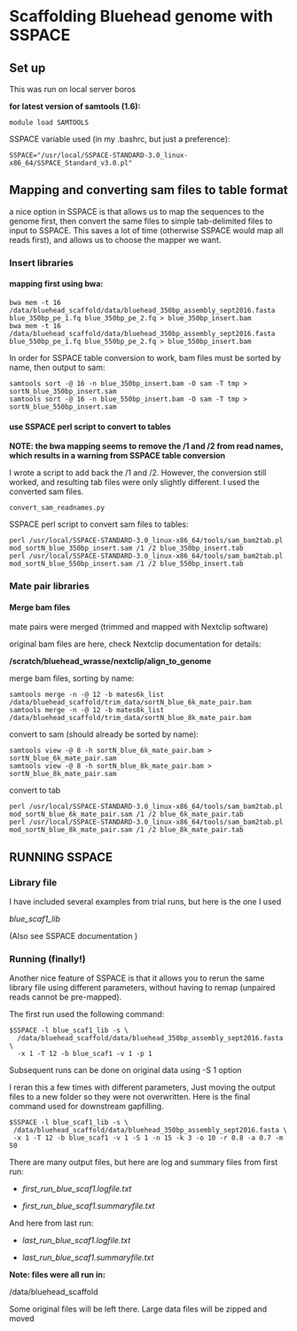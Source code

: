 # Scaffolding Bluehead genome with SSPACE

## Set up 

This was run on local server boros

**for latest version of samtools (1.6):**

`module load SAMTOOLS`

SSPACE variable used (in my .bashrc, but just a preference):

`SSPACE="/usr/local/SSPACE-STANDARD-3.0_linux-x86_64/SSPACE_Standard_v3.0.pl"`


## Mapping and converting sam files to table format

a nice option in SSPACE is that allows us to map the sequences to the genome first, then convert the same files to simple tab-delimited files to input to SSPACE. This saves a lot  of time (otherwise SSPACE would map all reads first), and allows us to choose the mapper we want.

### Insert libraries

#### mapping first using bwa:

```
bwa mem -t 16 /data/bluehead_scaffold/data/bluehead_350bp_assembly_sept2016.fasta blue_350bp_pe_1.fq blue_350bp_pe_2.fq > blue_350bp_insert.bam
bwa mem -t 16 /data/bluehead_scaffold/data/bluehead_350bp_assembly_sept2016.fasta blue_550bp_pe_1.fq blue_550bp_pe_2.fq > blue_550bp_insert.bam
```

In order for SSPACE table conversion to work, bam files must be sorted by name, then output to sam:
```
samtools sort -@ 16 -n blue_350bp_insert.bam -O sam -T tmp > sortN_blue_350bp_insert.sam
samtools sort -@ 16 -n blue_550bp_insert.bam -O sam -T tmp > sortN_blue_550bp_insert.sam
```

#### use SSPACE perl script to convert to tables

**NOTE: the bwa mapping seems to remove the /1 and /2 from read names, which results in a warning from SSPACE table conversion**

I wrote a script to add back the /1 and /2. However, the conversion still worked, and resulting tab files were only slightly different. I used the converted sam files.

`convert_sam_readnames.py `

SSPACE perl script to convert sam files to tables: 

```
perl /usr/local/SSPACE-STANDARD-3.0_linux-x86_64/tools/sam_bam2tab.pl mod_sortN_blue_350bp_insert.sam /1 /2 blue_350bp_insert.tab
perl /usr/local/SSPACE-STANDARD-3.0_linux-x86_64/tools/sam_bam2tab.pl mod_sortN_blue_550bp_insert.sam /1 /2 blue_550bp_insert.tab
```

### Mate pair libraries

#### Merge bam files

mate pairs were merged (trimmed and mapped with Nextclip software)

original bam files are here, check Nextclip documentation for details:

**/scratch/bluehead_wrasse/nextclip/align_to_genome**

merge bam files, sorting by name:
```
samtools merge -n -@ 12 -b mates6k_list /data/bluehead_scaffold/trim_data/sortN_blue_6k_mate_pair.bam
samtools merge -n -@ 12 -b mates8k_list /data/bluehead_scaffold/trim_data/sortN_blue_8k_mate_pair.bam
```

convert to sam (should already be sorted by name):
```
samtools view -@ 8 -h sortN_blue_6k_mate_pair.bam > sortN_blue_6k_mate_pair.sam
samtools view -@ 8 -h sortN_blue_8k_mate_pair.bam > sortN_blue_8k_mate_pair.sam
```

convert to tab
```
perl /usr/local/SSPACE-STANDARD-3.0_linux-x86_64/tools/sam_bam2tab.pl mod_sortN_blue_6k_mate_pair.sam /1 /2 blue_6k_mate_pair.tab
perl /usr/local/SSPACE-STANDARD-3.0_linux-x86_64/tools/sam_bam2tab.pl mod_sortN_blue_8k_mate_pair.sam /1 /2 blue_8k_mate_pair.tab
```

## RUNNING SSPACE


### Library file

I have included several examples from trial runs, but here is the one I used

*blue_scaf1_lib*

(Also see SSPACE documentation )

### Running (finally!)

Another nice feature of SSPACE is that it allows you to rerun the same library file using different parameters, without having to remap (unpaired reads cannot be pre-mapped).

The first run used the following command:
```
$SSPACE -l blue_scaf1_lib -s \
  /data/bluehead_scaffold/data/bluehead_350bp_assembly_sept2016.fasta \
  -x 1 -T 12 -b blue_scaf1 -v 1 -p 1
```

Subsequent runs can be done on original data using -S 1 option

I reran this a few times with different parameters, Just moving the output files to a new folder so they were not overwritten. Here is the final command used for downstream gapfilling.
```
$SSPACE -l blue_scaf1_lib -s \
 /data/bluehead_scaffold/data/bluehead_350bp_assembly_sept2016.fasta \
 -x 1 -T 12 -b blue_scaf1 -v 1 -S 1 -n 15 -k 3 -o 10 -r 0.8 -a 0.7 -m 50
```

There are many output files, but here are log and summary files from first run:

* *first_run_blue_scaf1.logfile.txt*

* *first_run_blue_scaf1.summaryfile.txt*

And here from last run:

* *last_run_blue_scaf1.logfile.txt*

* *last_run_blue_scaf1.summaryfile.txt*


**Note: files were all run in:**

/data/bluehead_scaffold

Some original files will be left there. Large data files will be zipped and moved





